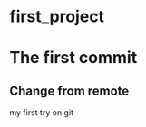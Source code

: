 # first_project

<h1> The first commit </h2>

<h2>Change from remote</h2>
<p>my first try on git</p>